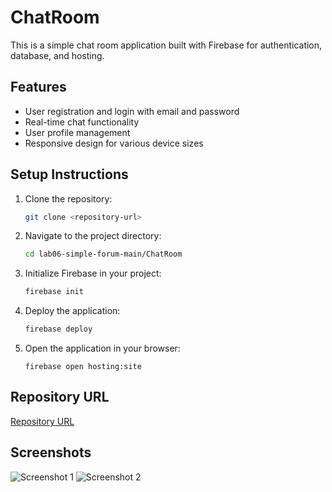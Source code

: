 # ChatRoom

This is a simple chat room application built with Firebase for authentication, database, and hosting.

## Features

- User registration and login with email and password
- Real-time chat functionality
- User profile management
- Responsive design for various device sizes

## Setup Instructions

1. Clone the repository:
   ```bash
   git clone <repository-url>
   ```

2. Navigate to the project directory:
   ```bash
   cd lab06-simple-forum-main/ChatRoom
   ```

3. Initialize Firebase in your project:
   ```bash
   firebase init
   ```

4. Deploy the application:
   ```bash
   firebase deploy
   ```

5. Open the application in your browser:
   ```
   firebase open hosting:site
   ```

## Repository URL

[Repository URL](<repository-url>)

## Screenshots

![Screenshot 1](<screenshot-url>)
![Screenshot 2](<screenshot-url>) 